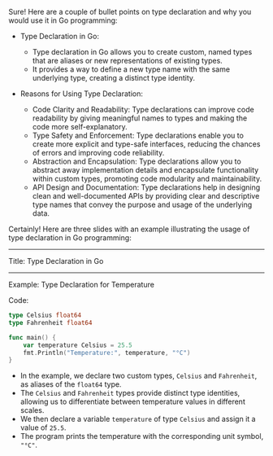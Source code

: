 Sure! Here are a couple of bullet points on type declaration and why you would use it in Go programming:

- Type Declaration in Go:
  - Type declaration in Go allows you to create custom, named types that are aliases or new representations of existing types.
  - It provides a way to define a new type name with the same underlying type, creating a distinct type identity.

- Reasons for Using Type Declaration:
  - Code Clarity and Readability: Type declarations can improve code readability by giving meaningful names to types and making the code more self-explanatory.
  - Type Safety and Enforcement: Type declarations enable you to create more explicit and type-safe interfaces, reducing the chances of errors and improving code reliability.
  - Abstraction and Encapsulation: Type declarations allow you to abstract away implementation details and encapsulate functionality within custom types, promoting code modularity and maintainability.
  - API Design and Documentation: Type declarations help in designing clean and well-documented APIs by providing clear and descriptive type names that convey the purpose and usage of the underlying data.

Certainly! Here are three slides with an example illustrating the usage of type declaration in Go programming:

---
Title: Type Declaration in Go

---
Example: Type Declaration for Temperature

Code:
```go
type Celsius float64
type Fahrenheit float64

func main() {
    var temperature Celsius = 25.5
    fmt.Println("Temperature:", temperature, "°C")
}
```



- In the example, we declare two custom types, `Celsius` and `Fahrenheit`, as aliases of the `float64` type.
- The `Celsius` and `Fahrenheit` types provide distinct type identities, allowing us to differentiate between temperature values in different scales.
- We then declare a variable `temperature` of type `Celsius` and assign it a value of `25.5`.
- The program prints the temperature with the corresponding unit symbol, `"°C"`.
